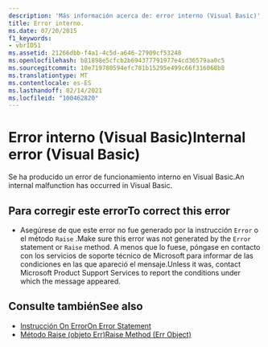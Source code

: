 ```yaml
---
description: 'Más información acerca de: error interno (Visual Basic)'
title: Error interno.
ms.date: 07/20/2015
f1_keywords:
- vbrID51
ms.assetid: 21266dbb-f4a1-4c5d-a646-27909cf53248
ms.openlocfilehash: b81898e5cfcb2b694377791977e4cd36579aa0c5
ms.sourcegitcommit: 10e719780594efc781b15295e499c66f316068b8
ms.translationtype: MT
ms.contentlocale: es-ES
ms.lasthandoff: 02/14/2021
ms.locfileid: "100462820"
---
```

# <a name="internal-error-visual-basic"></a><span data-ttu-id="0190a-103">Error interno (Visual Basic)</span><span class="sxs-lookup"><span data-stu-id="0190a-103">Internal error (Visual Basic)</span></span>

<span data-ttu-id="0190a-104">Se ha producido un error de funcionamiento interno en Visual Basic.</span><span class="sxs-lookup"><span data-stu-id="0190a-104">An internal malfunction has occurred in Visual Basic.</span></span>  
  
## <a name="to-correct-this-error"></a><span data-ttu-id="0190a-105">Para corregir este error</span><span class="sxs-lookup"><span data-stu-id="0190a-105">To correct this error</span></span>  
  
- <span data-ttu-id="0190a-106">Asegúrese de que este error no fue generado por la instrucción `Error` o el método `Raise` .</span><span class="sxs-lookup"><span data-stu-id="0190a-106">Make sure this error was not generated by the `Error` statement or `Raise` method.</span></span> <span data-ttu-id="0190a-107">A menos que lo fuese, póngase en contacto con los servicios de soporte técnico de Microsoft para informar de las condiciones en las que apareció el mensaje.</span><span class="sxs-lookup"><span data-stu-id="0190a-107">Unless it was, contact Microsoft Product Support Services to report the conditions under which the message appeared.</span></span>  
  
## <a name="see-also"></a><span data-ttu-id="0190a-108">Consulte también</span><span class="sxs-lookup"><span data-stu-id="0190a-108">See also</span></span>

- [<span data-ttu-id="0190a-109">Instrucción On Error</span><span class="sxs-lookup"><span data-stu-id="0190a-109">On Error Statement</span></span>](../language-reference/statements/on-error-statement.md)
- [<span data-ttu-id="0190a-110">Método Raise (objeto Err)</span><span class="sxs-lookup"><span data-stu-id="0190a-110">Raise Method (Err Object)</span></span>](xref:Microsoft.VisualBasic.ErrObject.Raise%2A)
